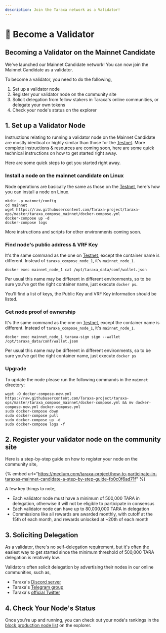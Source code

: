 ```yaml
---
description: Join the Taraxa network as a Validator!
---
```


# 🌱 Become a Validator

## Becoming a Validator on the Mainnet Candidate

We've launched our Mainnet Candidate network! You can now join the Mainnet Candidate as a validator.&#x20;

To become a validator, you need to do the following,&#x20;

1. Set up a validator node&#x20;
2. Register your validator node on the community site&#x20;
3. Solicit delegation from fellow stakers in Taraxa's online communities, or delegate your own tokens&#x20;
4. Check your node's status on the explorer&#x20;



## 1.  Set up a Validator Node&#x20;

Instructions relating to running a validator node on the Mainnet Candidate are mostly identical or highly similar than those for the [Testnet](../node-setup/testnet\_node\_setup/). More complete instructions & resources are coming soon, here are some quick technical instructions on how to get started right away.&#x20;

Here are some quick steps to get you started right away.&#x20;

###

### Install a node on the mainnet candidate on Linux

Node operations are basically the same as those on the [Testnet](../node-setup/testnet\_node\_setup/linux.md), here's how you can install a node on Linux.&#x20;

```
mkdir -p mainnet/config
cd mainnet
wget https://raw.githubusercontent.com/Taraxa-project/taraxa-ops/master/taraxa_compose_mainnet/docker-compose.yml
docker-compose up -d
docker-compose logs
```

More instructions and scripts for other environments coming soon.&#x20;

###

### Find node's public address & VRF Key

It's the same command as the one on [Testnet](../node-setup/node\_address.md), except the container name is different. Instead of `taraxa_compose_node_1`, it's `mainnet_node_1`.&#x20;

```
docker exec mainnet_node_1 cat /opt/taraxa_data/conf/wallet.json
```

Per usual this name may be different in different environments, so to be sure you've got the right container name, just execute `docker ps`.&#x20;

You'll find a list of keys, the Public Key and VRF Key information should be listed.&#x20;



### Get node proof of ownership&#x20;

It's the same command as the one on [Testnet](../node-setup/proof\_owership.md), except the container name is different. Instead of `taraxa_compose_node_1`, it's `mainnet_node_1`.&#x20;

```
docker exec mainnet_node_1 taraxa-sign sign --wallet /opt/taraxa_data/conf/wallet.json
```

Per usual this name may be different in different environments, so to be sure you've got the right container name, just execute `docker ps`



### Upgrade&#x20;

To update the node please run the following commands in the `mainnet` directory:

```
wget -O docker-compose-new.yml https://raw.githubusercontent.com/Taraxa-project/taraxa-ops/master/taraxa_compose_mainnet/docker-compose.yml && mv docker-compose-new.yml docker-compose.yml
sudo docker-compose down
sudo docker-compose pull
sudo docker-compose up -d
sudo docker-compose logs -f
```



## 2.  Register your validator node on the community site&#x20;

Here is a step-by-step guide on how to register your node on the community site,&#x20;

{% embed url="https://medium.com/taraxa-project/how-to-participate-in-taraxas-mainnet-candidate-a-step-by-step-guide-fb0c0f6ad71f" %}

A few key things to note,&#x20;

* Each validator node must have a minimum of 500,000 TARA in delegation, otherwise it will not be eligible to participate in consensus&#x20;
* Each validator node can have up to 80,000,000 TARA in delegation&#x20;
* Commissions like all rewards are awarded monthly, with cutoff at the 15th of each month, and rewards unlocked at \~20th of each month&#x20;



## 3.  Soliciting Delegation

As a validator, there's no self-delegation requirement, but it's often the easiest way to get started since the minimum threshold of 500,000 TARA delegation is relatively low.&#x20;

Validators often solicit delegation by advertising their nodes in our online communities, such as,&#x20;

* Taraxa's [Discord server](https://www.taraxa.io/discord)
* Taraxa's [Telegram group](https://www.taraxa.io/tg)
* Taraxa's [official Twitter](https://twitter.com/taraxa\_project)



## 4.  Check Your Node's Status&#x20;

Once you're up and running, you can check out your node's rankings in the [block production node list](https://explorer.mainnet.taraxa.io/nodes) on the explorer.&#x20;

